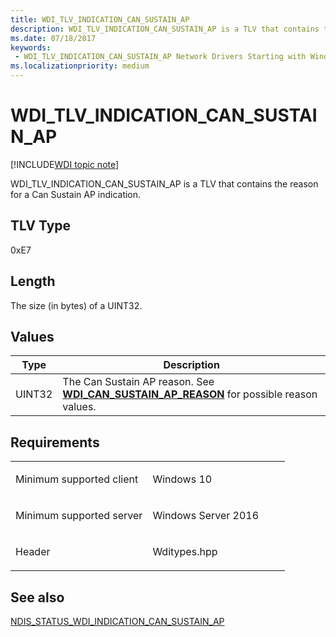 ```yaml
---
title: WDI_TLV_INDICATION_CAN_SUSTAIN_AP
description: WDI_TLV_INDICATION_CAN_SUSTAIN_AP is a TLV that contains the reason for a Can Sustain AP indication.
ms.date: 07/18/2017
keywords:
 - WDI_TLV_INDICATION_CAN_SUSTAIN_AP Network Drivers Starting with Windows Vista
ms.localizationpriority: medium
---
```


# WDI\_TLV\_INDICATION\_CAN\_SUSTAIN\_AP

[!INCLUDE[WDI topic note](../includes/wdi-version-warning.md)]


WDI\_TLV\_INDICATION\_CAN\_SUSTAIN\_AP is a TLV that contains the reason for a Can Sustain AP indication.

## TLV Type


0xE7

## Length


The size (in bytes) of a UINT32.

## Values


| Type   | Description                                                                                                                        |
|--------|------------------------------------------------------------------------------------------------------------------------------------|
| UINT32 | The Can Sustain AP reason. See [**WDI\_CAN\_SUSTAIN\_AP\_REASON**](/windows-hardware/drivers/ddi/wditypes/ne-wditypes-_wdi_can_sustain_ap_reason) for possible reason values. |

 

## Requirements

<table>
<colgroup>
<col width="50%" />
<col width="50%" />
</colgroup>
<tbody>
<tr class="odd">
<td><p>Minimum supported client</p></td>
<td><p>Windows 10</p></td>
</tr>
<tr class="even">
<td><p>Minimum supported server</p></td>
<td><p>Windows Server 2016</p></td>
</tr>
<tr class="odd">
<td><p>Header</p></td>
<td>Wditypes.hpp</td>
</tr>
</tbody>
</table>

## See also


[NDIS\_STATUS\_WDI\_INDICATION\_CAN\_SUSTAIN\_AP](./ndis-status-wdi-indication-can-sustain-ap.md)

 


